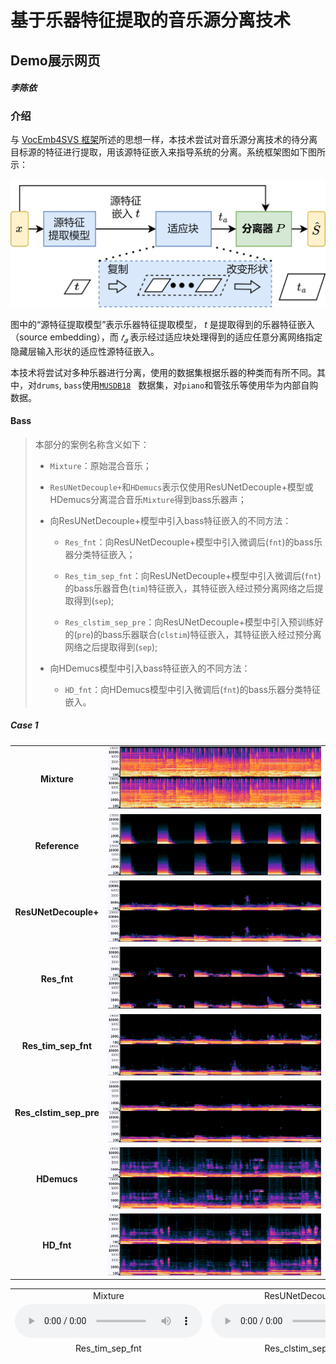 # 基于乐器特征提取的音乐源分离技术

## Demo展示网页

#### _李陈依_

### 介绍

与 [VocEmb4SVS 框架](http://www.apsipa.org/proceedings/2022/APSIPA%202022/TuAM1-7/1570836845.pdf)所述的思想一样，本技术尝试对音乐源分离技术的待分离目标源的特征进行提取，用该源特征嵌入来指导系统的分离。系统框架图如下图所示：

![框架图](./img/MSS-FW-cn.png)

图中的“源特征提取模型”表示乐器特征提取模型， $t$ 是提取得到的乐器特征嵌入（source embedding），而 $𝑡_𝑎$ 表示经过适应块处理得到的适应任意分离网络指定隐藏层输入形状的适应性源特征嵌入。

本技术将尝试对多种乐器进行分离，使用的数据集根据乐器的种类而有所不同。其中，对`drums`, `bass`使用[`MUSDB18`](https://sigsep.github.io/datasets/musdb.html#musdb18-compressed-stems)   数据集，对`piano`和管弦乐等使用华为内部自购数据。

#### Bass

> 本部分的案例名称含义如下：
> 
> - `Mixture`：原始混合音乐；
> 
> - `ResUNetDecouple+`和`HDemucs`表示仅使用ResUNetDecouple+模型或HDemucs分离混合音乐`Mixture`得到bass乐器声；
> 
> - 向ResUNetDecouple+模型中引入bass特征嵌入的不同方法：
>   
>   - `Res_fnt`：向ResUNetDecouple+模型中引入微调后(`fnt`)的bass乐器分类特征嵌入；
>   
>   - `Res_tim_sep_fnt`：向ResUNetDecouple+模型中引入微调后(`fnt`)的bass乐器音色(`tim`)特征嵌入，其特征嵌入经过预分离网络之后提取得到(`sep`);
>   
>   - `Res_clstim_sep_pre`：向ResUNetDecouple+模型中引入预训练好的(`pre`)的bass乐器联合(`clstim`)特征嵌入，其特征嵌入经过预分离网络之后提取得到(`sep`);
> 
> - 向HDemucs模型中引入bass特征嵌入的不同方法：
>   
>   - `HD_fnt`：向HDemucs模型中引入微调后(`fnt`)的bass乐器分类特征嵌入。


##### Case 1


<div align='center'>
<table style="margin: 0,auto; align:center; vertical-align:middle; border: none!important">
    <tr>
        <td align='center'> <b>Mixture</b> </td>
        <td> <img src='./img/bass/spec/BrokenMan_mix_1.PNG'  alt='BrokenMan_mix_1' width='100%'></td>
    </tr>
    <tr>
      <td align='center'> <b>Reference</b> </td>
        <td> <img src='./img/bass/spec/BrokenMan_bass_1.PNG'  alt='BrokenMan_bass_1' width='100%'></td>
    </tr>
    <tr>
      <td align='middle'> <b>ResUNetDecouple+</b> </td>
        <td> <img src='./img/bass/spec/BrokenMan_Res_1.PNG'  alt='BrokenMan_Res_1' width='100%'></td>
    </tr>
    <tr>
        <td align='center'> <b>Res_fnt</b> </td>
        <td> <img src='./img/bass/spec/BrokenMan_Res_fnt_1.PNG'  alt='BrokenMan_Res_fnt_1' width='100%'></td>
    </tr>
    <tr>
        <td align='center'> <b>Res_tim_sep_fnt</b> </td>
        <td> <img src='./img/bass/spec/BrokenMan_Res_tim_sep_fnt_1.PNG'  alt='BrokenMan_Res_tim_sep_fnt_1' width='100%'></td>
    </tr>
    <tr>
        <td align='center'> <b>Res_clstim_sep_pre</b> </td>
        <td> <img src='./img/bass/spec/BrokenMan_Res_clstim_sep_pre_1.PNG'  alt='BrokenMan_Res_clstim_sep_pre_1' width='100%'></td>
    </tr>
    <tr>
      <td align='center'> <b>HDemucs</b> </td>
        <td> <img src='./img/bass/spec/BrokenMan_HD_1.PNG'  alt='BrokenMan_HD_1' width='100%'></td>
    </tr>
    <tr>
      <td align='center'> <b>HD_fnt</b></td>
        <td> <img src='./img/bass/spec/BrokenMan_HD_fnt_1.PNG'  alt='BrokenMan_HD_fnt_1' width='100%'></td>
    </tr>
</table>
  
  
 
<table style="margin-left: auto; margin-right: auto; align:center; border: none!important; width: 100%">
    <tr>
        <td align='center'>Mixture</td>
        <td align='center'>ResUNetDecouple+</td>
        <td align='center'>Res_fnt</td>
    </tr>
    <tr>
    	<td align='center' width='30%'>
        <audio controls>
            <source src="./data/bass/SpeakSoftly-BrokenMan_mix_1.wav" type="audio/wav">
            Your browser does not support the audio element.
        </audio>
        </td>
    	<td align='center' width='30%'>
        <audio controls>
            <source src="./data/bass/SpeakSoftly-BrokenMan_Res_1.wav" type="audio/wav">
            Your browser does not support the audio element.
        </audio>
        </td>
    	<td align='center' width='30%'>
        <audio controls>
            <source src="./data/bass/SpeakSoftly-BrokenMan_Res_fnt_1.wav" type="audio/wav">
            Your browser does not support the audio element.
        </audio>
        </td>
    </tr>
	<tr>
        <td align='center'>Res_tim_sep_fnt</td>
        <td align='center'>Res_clstim_sep_pre</td>
        <td align='center'> </td>
    </tr>
    <tr>
    	<td align='center' width='30%'>
        <audio controls>
            <source src="./data/bass/SpeakSoftly-BrokenMan_Res_tim_sep_fnt_1.wav" type="audio/wav">
            Your browser does not support the audio element.
        </audio>
        </td>
    	<td align='center' width='30%'>
        <audio controls>
            <source src="./data/bass/SpeakSoftly-BrokenMan_Res_clstim_sep_pre_1.wav" type="audio/wav">
            Your browser does not support the audio element.
        </audio>
        </td>
    	<td align='center' width='30%'>
         
        </td>
    </tr>
    <tr>
    <td align='center'>Reference</td>
    <td align='center'>HDemucs</td>
    <td align='center'>HD_fnt</td>
    </tr>
    <tr>
        <td align='center' width='30%'>
        <audio controls>
            <source src="./data/bass/SpeakSoftly-BrokenMan_bass_1.wav" type="audio/wav">
            Your browser does not support the audio element.
        </audio>
        </td>
        <td align='center' width='30%'>
        <audio controls>
            <source src="./data/bass/SpeakSoftly-BrokenMan_HD_1.wav" type="audio/wav">
            Your browser does not support the audio element.
        </audio>
        </td>
        <td align='center' width='30%'>
        <audio controls>
            <source src="./data/bass/SpeakSoftly-BrokenMan_HD_fnt_1.wav" type="audio/wav">
            Your browser does not support the audio element.
        </audio>
        </td>
    </tr>
    </table>
</div>
    
##### Case 2

<div align='center'>
<table style="margin: 0,auto; align:center; vertical-align:middle; border: none!important">
    <tr>
        <td align='center'> <b>Mixture</b> </td>
        <td> <img src='./img/bass/spec/MyOwn_mix_1.PNG'  alt='MyOwn_mix_1' width='100%'></td>
    </tr>
    <tr>
      <td align='center'> <b>Reference</b> </td>
        <td> <img src='./img/bass/spec/MyOwn_bass_1.PNG'  alt='MyOwn_bass_1' width='100%'></td>
    </tr>
    <tr>
      <td align='middle'> <b>ResUNetDecouple+</b> </td>
        <td> <img src='./img/bass/spec/MyOwn_Res_1.PNG'  alt='MyOwn_Res_1' width='100%'></td>
    </tr>
    <tr>
        <td align='center'> <b>Res_fnt</b> </td>
        <td> <img src='./img/bass/spec/MyOwn_Res_fnt_1.PNG'  alt='MyOwn_Res_fnt_1' width='100%'></td>
    </tr>
    <tr>
        <td align='center'> <b>Res_tim_sep_fnt</b> </td>
        <td> <img src='./img/bass/spec/MyOwn_Res_tim_sep_fnt_1.PNG'  alt='MyOwn_Res_tim_sep_fnt_1' width='100%'></td>
    </tr>
    <tr>
        <td align='center'> <b>Res_clstim_sep_pre</b> </td>
        <td> <img src='./img/bass/spec/MyOwn_Res_clstim_sep_pre_1.PNG'  alt='MyOwn_Res_clstim_sep_pre_1' width='100%'></td>
    </tr>
    <tr>
      <td align='center'> <b>HDemucs</b> </td>
        <td> <img src='./img/bass/spec/MyOwn_HD_1.PNG'  alt='MyOwn_HD_1' width='100%'></td>
    </tr>
    <tr>
      <td align='center'> <b>HD_fnt</b></td>
        <td> <img src='./img/bass/spec/MyOwn_HD_fnt_1.PNG'  alt='MyOwn_HD_fnt_1' width='100%'></td>
    </tr>
</table>
  
  
 
<table style="margin-left: auto; margin-right: auto; align:center; border: none!important; width: 100%">
    <tr>
        <td align='center'>Mixture</td>
        <td align='center'>ResUNetDecouple+</td>
        <td align='center'>Res_fnt</td>
    </tr>
    <tr>
    	<td align='center' width='30%'>
        <audio controls>
            <source src="./data/bass/LittleChicago'sFinest-MyOwn_mix_1.wav" type="audio/wav">
            Your browser does not support the audio element.
        </audio>
        </td>
    	<td align='center' width='30%'>
        <audio controls>
            <source src="./data/bass/LittleChicago'sFinest-MyOwn_Res_1.wav" type="audio/wav">
            Your browser does not support the audio element.
        </audio>
        </td>
    	<td align='center' width='30%'>
        <audio controls>
            <source src="./data/bass/LittleChicago'sFinest-MyOwn_Res_fnt_1.wav" type="audio/wav">
            Your browser does not support the audio element.
        </audio>
        </td>
    </tr>
	<tr>
        <td align='center'>Res_tim_sep_fnt</td>
        <td align='center'>Res_clstim_sep_pre</td>
        <td align='center'> </td>
    </tr>
    <tr>
    	<td align='center' width='30%'>
        <audio controls>
            <source src="./data/bass/LittleChicago'sFinest-MyOwn_Res_tim_sep_fnt_1.wav" type="audio/wav">
            Your browser does not support the audio element.
        </audio>
        </td>
    	<td align='center' width='30%'>
        <audio controls>
            <source src="./data/bass/LittleChicago'sFinest-MyOwn_Res_clstim_sep_pre_1.wav" type="audio/wav">
            Your browser does not support the audio element.
        </audio>
        </td>
    	<td align='center' width='30%'>
         
        </td>
    </tr>
    <tr>
    <td align='center'>Reference</td>
    <td align='center'>HDemucs</td>
    <td align='center'>HD_fnt</td>
    </tr>
    <tr>
        <td align='center' width='30%'>
        <audio controls>
            <source src="./data/bass/LittleChicago'sFinest-MyOwn_bass_1.wav" type="audio/wav">
            Your browser does not support the audio element.
        </audio>
        </td>
        <td align='center' width='30%'>
        <audio controls>
            <source src="./data/bass/LittleChicago'sFinest-MyOwn_HD_1.wav" type="audio/wav">
            Your browser does not support the audio element.
        </audio>
        </td>
        <td align='center' width='30%'>
        <audio controls>
            <source src="./data/bass/LittleChicago'sFinest-MyOwn_HD_fnt_1.wav" type="audio/wav">
            Your browser does not support the audio element.
        </audio>
        </td>
    </tr>
    </table>
</div>


    
##### Case 3

<div align='center'>
<table style="margin: 0,auto; align:center; vertical-align:middle; border: none!important">
    <tr>
        <td align='center'> <b>Mixture</b> </td>
        <td> <img src='./img/bass/spec/MyOwn_mix_2.PNG'  alt='MyOwn_mix_2' width='100%'></td>
    </tr>
    <tr>
      <td align='center'> <b>Reference</b> </td>
        <td> <img src='./img/bass/spec/MyOwn_bass_2.PNG'  alt='MyOwn_bass_2' width='100%'></td>
    </tr>
    <tr>
      <td align='middle'> <b>ResUNetDecouple+</b> </td>
        <td> <img src='./img/bass/spec/MyOwn_Res_2.PNG'  alt='MyOwn_Res_2' width='100%'></td>
    </tr>
    <tr>
        <td align='center'> <b>Res_fnt</b> </td>
        <td> <img src='./img/bass/spec/MyOwn_Res_fnt_2.PNG'  alt='MyOwn_Res_fnt_2' width='100%'></td>
    </tr>
    <tr>
        <td align='center'> <b>Res_tim_sep_fnt</b> </td>
        <td> <img src='./img/bass/spec/MyOwn_Res_tim_sep_fnt_2.PNG'  alt='MyOwn_Res_tim_sep_fnt_2' width='100%'></td>
    </tr>
    <tr>
        <td align='center'> <b>Res_clstim_sep_pre</b> </td>
        <td> <img src='./img/bass/spec/MyOwn_Res_clstim_sep_pre_2.PNG'  alt='MyOwn_Res_clstim_sep_pre_2' width='100%'></td>
    </tr>
    <tr>
      <td align='center'> <b>HDemucs</b> </td>
        <td> <img src='./img/bass/spec/MyOwn_HD_2.PNG'  alt='MyOwn_HD_2' width='100%'></td>
    </tr>
    <tr>
      <td align='center'> <b>HD_fnt</b></td>
        <td> <img src='./img/bass/spec/MyOwn_HD_fnt_2.PNG'  alt='MyOwn_HD_fnt_2' width='100%'></td>
    </tr>
</table>
  
  
 
<table style="margin-left: auto; margin-right: auto; align:center; border: none!important; width: 100%">
    <tr>
        <td align='center'>Mixture</td>
        <td align='center'>ResUNetDecouple+</td>
        <td align='center'>Res_fnt</td>
    </tr>
    <tr>
    	<td align='center' width='30%'>
        <audio controls>
            <source src="./data/bass/LittleChicago'sFinest-MyOwn_mix_2.wav" type="audio/wav">
            Your browser does not support the audio element.
        </audio>
        </td>
    	<td align='center' width='30%'>
        <audio controls>
            <source src="./data/bass/LittleChicago'sFinest-MyOwn_Res_2.wav" type="audio/wav">
            Your browser does not support the audio element.
        </audio>
        </td>
    	<td align='center' width='30%'>
        <audio controls>
            <source src="./data/bass/LittleChicago'sFinest-MyOwn_Res_fnt_2.wav" type="audio/wav">
            Your browser does not support the audio element.
        </audio>
        </td>
    </tr>
	<tr>
        <td align='center'>Res_tim_sep_fnt</td>
        <td align='center'>Res_clstim_sep_pre</td>
        <td align='center'> </td>
    </tr>
    <tr>
    	<td align='center' width='30%'>
        <audio controls>
            <source src="./data/bass/LittleChicago'sFinest-MyOwn_Res_tim_sep_fnt_2.wav" type="audio/wav">
            Your browser does not support the audio element.
        </audio>
        </td>
    	<td align='center' width='30%'>
        <audio controls>
            <source src="./data/bass/LittleChicago'sFinest-MyOwn_Res_clstim_sep_pre_2.wav" type="audio/wav">
            Your browser does not support the audio element.
        </audio>
        </td>
    	<td align='center' width='30%'>
         
        </td>
    </tr>
    <tr>
    <td align='center'>Reference</td>
    <td align='center'>HDemucs</td>
    <td align='center'>HD_fnt</td>
    </tr>
    <tr>
        <td align='center' width='30%'>
        <audio controls>
            <source src="./data/bass/LittleChicago'sFinest-MyOwn_bass_2.wav" type="audio/wav">
            Your browser does not support the audio element.
        </audio>
        </td>
        <td align='center' width='30%'>
        <audio controls>
            <source src="./data/bass/LittleChicago'sFinest-MyOwn_HD_2.wav" type="audio/wav">
            Your browser does not support the audio element.
        </audio>
        </td>
        <td align='center' width='30%'>
        <audio controls>
            <source src="./data/bass/LittleChicago'sFinest-MyOwn_HD_fnt_2.wav" type="audio/wav">
            Your browser does not support the audio element.
        </audio>
        </td>
    </tr>
    </table>
</div>


#### Drums
> 本部分的案例名称含义如下：
> 
> - `Mixture`：原始混合音乐；
> 
> - `ResUNetDecouple+`和`HDemucs`表示仅使用ResUNetDecouple+模型或HDemucs分离混合音乐`Mixture`得到drums乐器声；
> 
> - 向ResUNetDecouple+模型中引入drums特征嵌入的不同方法：
>   
>   - `Res_pre`：向ResUNetDecouple+模型中引入预训练好的(`pre`)的drums乐器分类特征嵌入；
>   
>   - `Res_tim_pre`：向ResUNetDecouple+模型中引入预训练好的(`pre`)的drums乐器音色(`tim`)特征嵌入;
> 
> - 向HDemucs模型中引入drums特征嵌入的不同方法：
>   
>   - `HD_pre`：向HDemucs模型中引入预训练好的(`pre`)的drums乐器分类特征嵌入。


##### Case 1

<div align='center'>
<table style="margin: 0,auto; align:center; vertical-align:middle; border: none!important">
    <tr>
        <td align='center'> <b>Mixture</b> </td>
        <td> <img src='./img/drums/spec/TooBright_mix_1.PNG'  alt='TooBright_mix_1' width='100%'></td>
    </tr>
    <tr>
      <td align='center'> <b>Reference</b> </td>
        <td> <img src='./img/drums/spec/TooBright_drums_1.PNG'  alt='TooBright_drums_1' width='100%'></td>
    </tr>
    <tr>
      <td align='middle'> <b>ResUNetDecouple+</b> </td>
        <td> <img src='./img/drums/spec/TooBright_Res_1.PNG'  alt='TooBright_Res_1' width='100%'></td>
    </tr>
    <tr>
        <td align='center'> <b>Res_pre</b> </td>
        <td> <img src='./img/drums/spec/TooBright_Res_pre_1.PNG'  alt='TooBright_Res_pre_1' width='100%'></td>
    </tr>
    <tr>
        <td align='center'> <b>Res_tim_pre</b> </td>
        <td> <img src='./img/drums/spec/TooBright_Res_tim_pre_1.PNG'  alt='TooBright_Res_tim_pre_1' width='100%'></td>
    </tr>
    <tr>
      <td align='center'> <b>HDemucs</b> </td>
        <td> <img src='./img/drums/spec/TooBright_HD_1.PNG'  alt='TooBright_HD_1' width='100%'></td>
    </tr>
    <tr>
      <td align='center'> <b>HD_pre</b></td>
        <td> <img src='./img/drums/spec/TooBright_HD_pre_1.PNG'  alt='TooBright_HD_pre_1' width='100%'></td>
    </tr>
</table>
  
  
 
<table style="margin-left: auto; margin-right: auto; align:center; border: none!important; width: 100%">
    <tr>
        <td align='center'>Mixture</td>
        <td align='center'>ResUNetDecouple+</td>
        <td align='center'>Res_pre</td>
    </tr>
    <tr>
    	<td align='center' width='30%'>
        <audio controls>
            <source src="./data/drums/Mu-TooBright_mix_1.wav" type="audio/wav">
            Your browser does not support the audio element.
        </audio>
        </td>
    	<td align='center' width='30%'>
        <audio controls>
            <source src="./data/drums/Mu-TooBright_Res_1.wav" type="audio/wav">
            Your browser does not support the audio element.
        </audio>
        </td>
    	<td align='center' width='30%'>
        <audio controls>
            <source src="./data/drums/Mu-TooBright_Res_pre_1.wav" type="audio/wav">
            Your browser does not support the audio element.
        </audio>
        </td>
    </tr>
	<tr>
        <td align='center'>Res_tim_pre</td>
        <td align='center'> </td>
        <td align='center'> </td>
    </tr>
    <tr>
    	<td align='center' width='30%'>
        <audio controls>
            <source src="./data/drums/Mu-TooBright_Res_tim_pre_1.wav" type="audio/wav">
            Your browser does not support the audio element.
        </audio>
        </td>
    	<td align='center' width='30%'>
         
        </td>
    	<td align='center' width='30%'>
         
        </td>
    </tr>
    <tr>
    <td align='center'>Reference</td>
    <td align='center'>HDemucs</td>
    <td align='center'>HD_pre</td>
    </tr>
    <tr>
        <td align='center' width='30%'>
        <audio controls>
            <source src="./data/drums/Mu-TooBright_drums_1.wav" type="audio/wav">
            Your browser does not support the audio element.
        </audio>
        </td>
        <td align='center' width='30%'>
        <audio controls>
            <source src="./data/drums/Mu-TooBright_HD_1.wav" type="audio/wav">
            Your browser does not support the audio element.
        </audio>
        </td>
        <td align='center' width='30%'>
        <audio controls>
            <source src="./data/drums/Mu-TooBright_HD_pre_1.wav" type="audio/wav">
            Your browser does not support the audio element.
        </audio>
        </td>
    </tr>
    </table>
</div>
    
##### Case 2

<div align='center'>
<table style="margin: 0,auto; align:center; vertical-align:middle; border: none!important">
    <tr>
        <td align='center'> <b>Mixture</b> </td>
        <td> <img src='./img/drums/spec/TooBright_mix_2.PNG'  alt='TooBright_mix_2' width='100%'></td>
    </tr>
    <tr>
      <td align='center'> <b>Reference</b> </td>
        <td> <img src='./img/drums/spec/TooBright_drums_2.PNG'  alt='TooBright_drums_2' width='100%'></td>
    </tr>
    <tr>
      <td align='middle'> <b>ResUNetDecouple+</b> </td>
        <td> <img src='./img/drums/spec/TooBright_Res_2.PNG'  alt='TooBright_Res_2' width='100%'></td>
    </tr>
    <tr>
        <td align='center'> <b>Res_pre</b> </td>
        <td> <img src='./img/drums/spec/TooBright_Res_pre_2.PNG'  alt='TooBright_Res_pre_2' width='100%'></td>
    </tr>
    <tr>
        <td align='center'> <b>Res_tim_pre</b> </td>
        <td> <img src='./img/drums/spec/TooBright_Res_tim_pre_2.PNG'  alt='TooBright_Res_tim_pre_2' width='100%'></td>
    </tr>
    <tr>
      <td align='center'> <b>HDemucs</b> </td>
        <td> <img src='./img/drums/spec/TooBright_HD_2.PNG'  alt='TooBright_HD_2' width='100%'></td>
    </tr>
    <tr>
      <td align='center'> <b>HD_pre</b></td>
        <td> <img src='./img/drums/spec/TooBright_HD_pre_2.PNG'  alt='TooBright_HD_pre_2' width='100%'></td>
    </tr>
</table>
  
  
 
<table style="margin-left: auto; margin-right: auto; align:center; border: none!important; width: 100%">
    <tr>
        <td align='center'>Mixture</td>
        <td align='center'>ResUNetDecouple+</td>
        <td align='center'>Res_pre</td>
    </tr>
    <tr>
    	<td align='center' width='30%'>
        <audio controls>
            <source src="./data/drums/Mu-TooBright_mix_2.wav" type="audio/wav">
            Your browser does not support the audio element.
        </audio>
        </td>
    	<td align='center' width='30%'>
        <audio controls>
            <source src="./data/drums/Mu-TooBright_Res_2.wav" type="audio/wav">
            Your browser does not support the audio element.
        </audio>
        </td>
    	<td align='center' width='30%'>
        <audio controls>
            <source src="./data/drums/Mu-TooBright_Res_pre_2.wav" type="audio/wav">
            Your browser does not support the audio element.
        </audio>
        </td>
    </tr>
	<tr>
        <td align='center'>Res_tim_pre</td>
        <td align='center'> </td>
        <td align='center'> </td>
    </tr>
    <tr>
    	<td align='center' width='30%'>
        <audio controls>
            <source src="./data/drums/Mu-TooBright_Res_tim_pre_2.wav" type="audio/wav">
            Your browser does not support the audio element.
        </audio>
        </td>
    	<td align='center' width='30%'>
         
        </td>
    	<td align='center' width='30%'>
         
        </td>
    </tr>
    <tr>
    <td align='center'>Reference</td>
    <td align='center'>HDemucs</td>
    <td align='center'>HD_pre</td>
    </tr>
    <tr>
        <td align='center' width='30%'>
        <audio controls>
            <source src="./data/drums/Mu-TooBright_drums_2.wav" type="audio/wav">
            Your browser does not support the audio element.
        </audio>
        </td>
        <td align='center' width='30%'>
        <audio controls>
            <source src="./data/drums/Mu-TooBright_HD_2.wav" type="audio/wav">
            Your browser does not support the audio element.
        </audio>
        </td>
        <td align='center' width='30%'>
        <audio controls>
            <source src="./data/drums/Mu-TooBright_HD_pre_2.wav" type="audio/wav">
            Your browser does not support the audio element.
        </audio>
        </td>
    </tr>
    </table>
</div>
    
#### piano
> 本部分的案例名称含义如下：
> 
> - `Mixture`：原始混合音乐；
> 
> - `ResUNetDecouple+`和`HDemucs`表示仅使用ResUNetDecouple+模型或HDemucs分离混合音乐`Mixture`得到piano乐器声；
> 
> - 向ResUNetDecouple+模型中引入piano特征嵌入的不同方法：
>   
>   - `Res_pre`：向ResUNetDecouple+模型中引入预训练好的(`pre`)的piano乐器分类特征嵌入；
>   
>   - `Res_fnt`：向ResUNetDecouple+模型中引入微调的(`fnt`)的piano乐器分类特征嵌入;
> 
> - 向HDemucs模型中引入drums特征嵌入的不同方法：
>   
>   - `HD_pre`：向HDemucs模型中引入预训练好的(`pre`)的piano乐器分类特征嵌入。


##### Case 1


<div align='center'>
<table style="margin: 0,auto; align:center; vertical-align:middle; border: none!important">
    <tr>
        <td align='center'> <b>Mixture</b> </td>
        <td> <img src='./img/piano/spec/931_mix_1.PNG'  alt='931_mix_1' width='100%'></td>
    </tr>
    <tr>
      <td align='center'> <b>Reference</b> </td>
        <td> <img src='./img/piano/spec/931_piano_1.PNG'  alt='931_piano_1' width='100%'></td>
    </tr>
    <tr>
      <td align='middle'> <b>ResUNetDecouple+</b> </td>
        <td> <img src='./img/piano/spec/931_Res_1.PNG'  alt='931_Res_1' width='100%'></td>
    </tr>
    <tr>
        <td align='center'> <b>Res_pre</b> </td>
        <td> <img src='./img/piano/spec/931_Res_pre_1.PNG'  alt='931_Res_pre_1' width='100%'></td>
    </tr>
    <tr>
        <td align='center'> <b>Res_tim_pre</b> </td>
        <td> <img src='./img/piano/spec/931_Res_fnt_1.PNG'  alt='931_Res_fnt_1' width='100%'></td>
    </tr>
    <tr>
      <td align='center'> <b>HDemucs</b> </td>
        <td> <img src='./img/piano/spec/931_HD_1.PNG'  alt='931_HD_1' width='100%'></td>
    </tr>
    <tr>
      <td align='center'> <b>HD_pre</b></td>
        <td> <img src='./img/piano/spec/931_HD_pre_1.PNG'  alt='931_HD_pre_1' width='100%'></td>
    </tr>
</table>
  
  
 
<table style="margin-left: auto; margin-right: auto; align:center; border: none!important; width: 100%">
    <tr>
        <td align='center'>Mixture</td>
        <td align='center'>ResUNetDecouple+</td>
        <td align='center'>Res_pre</td>
    </tr>
    <tr>
    	<td align='center' width='30%'>
        <audio controls>
            <source src="./data/piano/0000931_10chans_mix_1.wav" type="audio/wav">
            Your browser does not support the audio element.
        </audio>
        </td>
    	<td align='center' width='30%'>
        <audio controls>
            <source src="./data/piano/0000931_10chans_Res_1.wav" type="audio/wav">
            Your browser does not support the audio element.
        </audio>
        </td>
    	<td align='center' width='30%'>
        <audio controls>
            <source src="./data/piano/0000931_10chans_Res_pre_1.wav" type="audio/wav">
            Your browser does not support the audio element.
        </audio>
        </td>
    </tr>
	<tr>
        <td align='center'>Res_fnt</td>
        <td align='center'> </td>
        <td align='center'> </td>
    </tr>
    <tr>
    	<td align='center' width='30%'>
        <audio controls>
            <source src="./data/piano/0000931_10chans_Res_fnt_1.wav" type="audio/wav">
            Your browser does not support the audio element.
        </audio>
        </td>
    	<td align='center' width='30%'>
         
        </td>
    	<td align='center' width='30%'>
         
        </td>
    </tr>
    <tr>
    <td align='center'>Reference</td>
    <td align='center'>HDemucs</td>
    <td align='center'>HD_pre</td>
    </tr>
    <tr>
        <td align='center' width='30%'>
        <audio controls>
            <source src="./data/piano/0000931_10chans_piano_1.wav" type="audio/wav">
            Your browser does not support the audio element.
        </audio>
        </td>
        <td align='center' width='30%'>
        <audio controls>
            <source src="./data/piano/0000931_10chans_HD_1.wav" type="audio/wav">
            Your browser does not support the audio element.
        </audio>
        </td>
        <td align='center' width='30%'>
        <audio controls>
            <source src="./data/piano/0000931_10chans_HD_pre_1.wav" type="audio/wav">
            Your browser does not support the audio element.
        </audio>
        </td>
    </tr>
    </table>
</div>


##### Case 2

<div align='center'>
<table style="margin: 0,auto; align:center; vertical-align:middle; border: none!important">
    <tr>
        <td align='center'> <b>Mixture</b> </td>
        <td> <img src='./img/piano/spec/931_mix_2.PNG'  alt='931_mix_2' width='100%'></td>
    </tr>
    <tr>
      <td align='center'> <b>Reference</b> </td>
        <td> <img src='./img/piano/spec/931_piano_2.PNG'  alt='931_piano_2' width='100%'></td>
    </tr>
    <tr>
      <td align='middle'> <b>ResUNetDecouple+</b> </td>
        <td> <img src='./img/piano/spec/931_Res_2.PNG'  alt='931_Res_2' width='100%'></td>
    </tr>
    <tr>
        <td align='center'> <b>Res_pre</b> </td>
        <td> <img src='./img/piano/spec/931_Res_pre_2.PNG'  alt='931_Res_pre_2' width='100%'></td>
    </tr>
    <tr>
        <td align='center'> <b>Res_tim_pre</b> </td>
        <td> <img src='./img/piano/spec/931_Res_fnt_2.PNG'  alt='931_Res_fnt_2' width='100%'></td>
    </tr>
    <tr>
      <td align='center'> <b>HDemucs</b> </td>
        <td> <img src='./img/piano/spec/931_HD_2.PNG'  alt='931_HD_2' width='100%'></td>
    </tr>
    <tr>
      <td align='center'> <b>HD_pre</b></td>
        <td> <img src='./img/piano/spec/931_HD_pre_2.PNG'  alt='931_HD_pre_2' width='100%'></td>
    </tr>
</table>
  
  
 
<table style="margin-left: auto; margin-right: auto; align:center; border: none!important; width: 100%">
    <tr>
        <td align='center'>Mixture</td>
        <td align='center'>ResUNetDecouple+</td>
        <td align='center'>Res_pre</td>
    </tr>
    <tr>
    	<td align='center' width='30%'>
        <audio controls>
            <source src="./data/piano/0000931_10chans_mix_2.wav" type="audio/wav">
            Your browser does not support the audio element.
        </audio>
        </td>
    	<td align='center' width='30%'>
        <audio controls>
            <source src="./data/piano/0000931_10chans_Res_2.wav" type="audio/wav">
            Your browser does not support the audio element.
        </audio>
        </td>
    	<td align='center' width='30%'>
        <audio controls>
            <source src="./data/piano/0000931_10chans_Res_pre_2.wav" type="audio/wav">
            Your browser does not support the audio element.
        </audio>
        </td>
    </tr>
	<tr>
        <td align='center'>Res_fnt</td>
        <td align='center'> </td>
        <td align='center'> </td>
    </tr>
    <tr>
    	<td align='center' width='30%'>
        <audio controls>
            <source src="./data/piano/0000931_10chans_Res_fnt_2.wav" type="audio/wav">
            Your browser does not support the audio element.
        </audio>
        </td>
    	<td align='center' width='30%'>
         
        </td>
    	<td align='center' width='30%'>
         
        </td>
    </tr>
    <tr>
    <td align='center'>Reference</td>
    <td align='center'>HDemucs</td>
    <td align='center'>HD_pre</td>
    </tr>
    <tr>
        <td align='center' width='30%'>
        <audio controls>
            <source src="./data/piano/0000931_10chans_piano_2.wav" type="audio/wav">
            Your browser does not support the audio element.
        </audio>
        </td>
        <td align='center' width='30%'>
        <audio controls>
            <source src="./data/piano/0000931_10chans_HD_2.wav" type="audio/wav">
            Your browser does not support the audio element.
        </audio>
        </td>
        <td align='center' width='30%'>
        <audio controls>
            <source src="./data/piano/0000931_10chans_HD_pre_2.wav" type="audio/wav">
            Your browser does not support the audio element.
        </audio>
        </td>
    </tr>
    </table>
</div>

##### Case 3

<div align='center'>
<table style="margin: 0,auto; align:center; vertical-align:middle; border: none!important">
    <tr>
        <td align='center'> <b>Mixture</b> </td>
        <td> <img src='./img/piano/spec/11591_mix_1.PNG'  alt='11591_mix_1' width='100%'></td>
    </tr>
    <tr>
      <td align='center'> <b>Reference</b> </td>
        <td> <img src='./img/piano/spec/11591_piano_1.PNG'  alt='11591_piano_1' width='100%'></td>
    </tr>
    <tr>
      <td align='middle'> <b>ResUNetDecouple+</b> </td>
        <td> <img src='./img/piano/spec/11591_Res_1.PNG'  alt='11591_Res_1' width='100%'></td>
    </tr>
    <tr>
        <td align='center'> <b>Res_pre</b> </td>
        <td> <img src='./img/piano/spec/11591_Res_pre_1.PNG'  alt='11591_Res_pre_1' width='100%'></td>
    </tr>
    <tr>
        <td align='center'> <b>Res_tim_pre</b> </td>
        <td> <img src='./img/piano/spec/11591_Res_fnt_1.PNG'  alt='11591_Res_fnt_1' width='100%'></td>
    </tr>
    <tr>
      <td align='center'> <b>HDemucs</b> </td>
        <td> <img src='./img/piano/spec/11591_HD_1.PNG'  alt='11591_HD_1' width='100%'></td>
    </tr>
    <tr>
      <td align='center'> <b>HD_pre</b></td>
        <td> <img src='./img/piano/spec/11591_HD_pre_1.PNG'  alt='11591_HD_pre_1' width='100%'></td>
    </tr>
</table>
  
  
 
<table style="margin-left: auto; margin-right: auto; align:center; border: none!important; width: 100%">
    <tr>
        <td align='center'>Mixture</td>
        <td align='center'>ResUNetDecouple+</td>
        <td align='center'>Res_pre</td>
    </tr>
    <tr>
    	<td align='center' width='30%'>
        <audio controls>
            <source src="./data/piano/0011591_10chans_mix_1.wav" type="audio/wav">
            Your browser does not support the audio element.
        </audio>
        </td>
    	<td align='center' width='30%'>
        <audio controls>
            <source src="./data/piano/0011591_10chans_Res_1.wav" type="audio/wav">
            Your browser does not support the audio element.
        </audio>
        </td>
    	<td align='center' width='30%'>
        <audio controls>
            <source src="./data/piano/0011591_10chans_Res_pre_1.wav" type="audio/wav">
            Your browser does not support the audio element.
        </audio>
        </td>
    </tr>
	<tr>
        <td align='center'>Res_fnt</td>
        <td align='center'> </td>
        <td align='center'> </td>
    </tr>
    <tr>
    	<td align='center' width='30%'>
        <audio controls>
            <source src="./data/piano/0011591_10chans_Res_fnt_1.wav" type="audio/wav">
            Your browser does not support the audio element.
        </audio>
        </td>
    	<td align='center' width='30%'>
         
        </td>
    	<td align='center' width='30%'>
         
        </td>
    </tr>
    <tr>
    <td align='center'>Reference</td>
    <td align='center'>HDemucs</td>
    <td align='center'>HD_pre</td>
    </tr>
    <tr>
        <td align='center' width='30%'>
        <audio controls>
            <source src="./data/piano/0011591_10chans_piano_1.wav" type="audio/wav">
            Your browser does not support the audio element.
        </audio>
        </td>
        <td align='center' width='30%'>
        <audio controls>
            <source src="./data/piano/0011591_10chans_HD_1.wav" type="audio/wav">
            Your browser does not support the audio element.
        </audio>
        </td>
        <td align='center' width='30%'>
        <audio controls>
            <source src="./data/piano/0011591_10chans_HD_pre_1.wav" type="audio/wav">
            Your browser does not support the audio element.
        </audio>
        </td>
    </tr>
    </table>
</div>

##### Case 4

<div align='center'>
<table style="margin: 0,auto; align:center; vertical-align:middle; border: none!important">
    <tr>
        <td align='center'> <b>Mixture</b> </td>
        <td> <img src='./img/piano/spec/11591_mix_2.PNG'  alt='11591_mix_2' width='100%'></td>
    </tr>
    <tr>
      <td align='center'> <b>Reference</b> </td>
        <td> <img src='./img/piano/spec/11591_piano_2.PNG'  alt='11591_piano_2' width='100%'></td>
    </tr>
    <tr>
      <td align='middle'> <b>ResUNetDecouple+</b> </td>
        <td> <img src='./img/piano/spec/11591_Res_2.PNG'  alt='11591_Res_2' width='100%'></td>
    </tr>
    <tr>
        <td align='center'> <b>Res_pre</b> </td>
        <td> <img src='./img/piano/spec/11591_Res_pre_2.PNG'  alt='11591_Res_pre_2' width='100%'></td>
    </tr>
    <tr>
        <td align='center'> <b>Res_tim_pre</b> </td>
        <td> <img src='./img/piano/spec/11591_Res_fnt_2.PNG'  alt='11591_Res_fnt_2' width='100%'></td>
    </tr>
    <tr>
      <td align='center'> <b>HDemucs</b> </td>
        <td> <img src='./img/piano/spec/11591_HD_2.PNG'  alt='11591_HD_2' width='100%'></td>
    </tr>
    <tr>
      <td align='center'> <b>HD_pre</b></td>
        <td> <img src='./img/piano/spec/11591_HD_pre_2.PNG'  alt='11591_HD_pre_2' width='100%'></td>
    </tr>
</table>
  
  
 
<table style="margin-left: auto; margin-right: auto; align:center; border: none!important; width: 100%">
    <tr>
        <td align='center'>Mixture</td>
        <td align='center'>ResUNetDecouple+</td>
        <td align='center'>Res_pre</td>
    </tr>
    <tr>
    	<td align='center' width='30%'>
        <audio controls>
            <source src="./data/piano/0011591_10chans_mix_2.wav" type="audio/wav">
            Your browser does not support the audio element.
        </audio>
        </td>
    	<td align='center' width='30%'>
        <audio controls>
            <source src="./data/piano/0011591_10chans_Res_2.wav" type="audio/wav">
            Your browser does not support the audio element.
        </audio>
        </td>
    	<td align='center' width='30%'>
        <audio controls>
            <source src="./data/piano/0011591_10chans_Res_pre_2.wav" type="audio/wav">
            Your browser does not support the audio element.
        </audio>
        </td>
    </tr>
	<tr>
        <td align='center'>Res_fnt</td>
        <td align='center'> </td>
        <td align='center'> </td>
    </tr>
    <tr>
    	<td align='center' width='30%'>
        <audio controls>
            <source src="./data/piano/0011591_10chans_Res_fnt_2.wav" type="audio/wav">
            Your browser does not support the audio element.
        </audio>
        </td>
    	<td align='center' width='30%'>
         
        </td>
    	<td align='center' width='30%'>
         
        </td>
    </tr>
    <tr>
    <td align='center'>Reference</td>
    <td align='center'>HDemucs</td>
    <td align='center'>HD_pre</td>
    </tr>
    <tr>
        <td align='center' width='30%'>
        <audio controls>
            <source src="./data/piano/0011591_10chans_piano_2.wav" type="audio/wav">
            Your browser does not support the audio element.
        </audio>
        </td>
        <td align='center' width='30%'>
        <audio controls>
            <source src="./data/piano/0011591_10chans_HD_2.wav" type="audio/wav">
            Your browser does not support the audio element.
        </audio>
        </td>
        <td align='center' width='30%'>
        <audio controls>
            <source src="./data/piano/0011591_10chans_HD_pre_2.wav" type="audio/wav">
            Your browser does not support the audio element.
        </audio>
        </td>
    </tr>
    </table>
</div>
